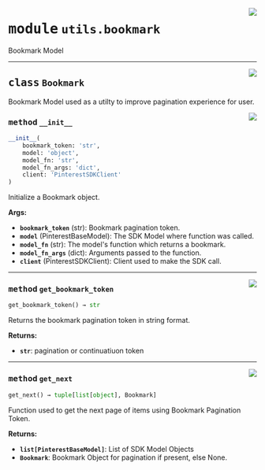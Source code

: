 <!-- markdownlint-disable -->

<a href="https://github.com/pinterest/pinterest-python-sdk/blob/main/docs/pinterest/pinterest/utils/bookmark.py#L0"><img align="right" style="float:right;" src="https://img.shields.io/badge/-source-cccccc?style=flat-square"></a>

# <kbd>module</kbd> `utils.bookmark`
Bookmark Model 



---

<a href="https://github.com/pinterest/pinterest-python-sdk/blob/main/docs/pinterest/pinterest/utils/bookmark.py#L8"><img align="right" style="float:right;" src="https://img.shields.io/badge/-source-cccccc?style=flat-square"></a>

## <kbd>class</kbd> `Bookmark`
Bookmark Model used as a utilty to improve pagination experience for user. 

<a href="https://github.com/pinterest/pinterest-python-sdk/blob/main/docs/pinterest/pinterest/utils/bookmark.py#L12"><img align="right" style="float:right;" src="https://img.shields.io/badge/-source-cccccc?style=flat-square"></a>

### <kbd>method</kbd> `__init__`

```python
__init__(
    bookmark_token: 'str',
    model: 'object',
    model_fn: 'str',
    model_fn_args: 'dict',
    client: 'PinterestSDKClient'
)
```

Initialize a Bookmark object. 



**Args:**
 
 - <b>`bookmark_token`</b> (str):  Bookmark pagination token. 
 - <b>`model`</b> (PinterestBaseModel):  The SDK Model where function was called. 
 - <b>`model_fn`</b> (str):  The model's function which returns a bookmark. 
 - <b>`model_fn_args`</b> (dict):  Arguments passed to the function. 
 - <b>`client`</b> (PinterestSDKClient):  Client used to make the SDK call. 




---

<a href="https://github.com/pinterest/pinterest-python-sdk/blob/main/docs/pinterest/pinterest/utils/bookmark.py#L52"><img align="right" style="float:right;" src="https://img.shields.io/badge/-source-cccccc?style=flat-square"></a>

### <kbd>method</kbd> `get_bookmark_token`

```python
get_bookmark_token() → str
```

Returns the bookmark pagination token in string format. 



**Returns:**
 
 - <b>`str`</b>:  pagination or continuatiuon token 

---

<a href="https://github.com/pinterest/pinterest-python-sdk/blob/main/docs/pinterest/pinterest/utils/bookmark.py#L37"><img align="right" style="float:right;" src="https://img.shields.io/badge/-source-cccccc?style=flat-square"></a>

### <kbd>method</kbd> `get_next`

```python
get_next() → tuple[list[object], Bookmark]
```

Function used to get the next page of items using Bookmark Pagination Token. 



**Returns:**
 
 - <b>`list[PinterestBaseModel]`</b>:  List of SDK Model Objects 
 - <b>`Bookmark`</b>:  Bookmark Object for pagination if present, else None. 


